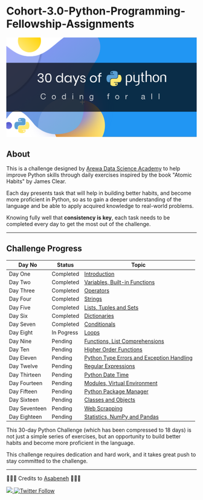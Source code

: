 # Cohort-3.0-Python-Programming-Fellowship-Assignments


![30DaysOfPython](./30DaysOfPython_image.png)

## About

This is a challenge designed by [Arewa Data Science Academy](https://arewadatascience.github.io) to help improve Python skills through daily exercises inspired by the book "Atomic Habits" by James Clear. 

Each day presents task that will help in building better habits, and become more proficient in Python, so as to gain a deeper understanding of the language and be able to apply acquired knowledge to real-world problems.

Knowing fully well that **consistency is key**, each task needs to be completed every day to get the most out of the challenge.

---

## Challenge Progress


|     Day No         |     Status   |Topic                               |
|--------------------|--------------|------------------------------------|
|      Day One     |    Completed   | [Introduction](https://github.com/IAmDamilare13/ArewaDS-Fellowship/blob/main/30DaysOfPython/day_1/helloworld.py) |
|     Day Two    |   Completed    | [Variables, Built-in Functions](https://github.com/IAmDamilare13/ArewaDS-Fellowship/blob/main/30DaysOfPython/day_2/variables.py) |
|     Day Three    |    Completed   | [Operators](https://github.com/IAmDamilare13/ArewaDS-Fellowship/30DaysOfPython/day_3/operators.ipynb) |
|     Day Four    |    Completed   | [Strings](https://github.com/IAmDamilare13/ArewaDS-Fellowship/30DaysOfPython/day_4/strings.ipynb) |
|     Day Five    |    Completed   | [Lists, Tuples and Sets](https://github.com/IAmDamilare13/ArewaDS-Fellowship/30DaysOfPython/day_5/lists.ipynb) |
|     Day Six    |   Completed    | [Dictionaries](https://github.com/IAmDamilare13/ArewaDS-Fellowship/30DaysOfPython/day_6/dictionaries.ipynb) |
|     Day Seven    |    Completed   | [Conditionals](https://github.com/IAmDamilare13/ArewaDS-Fellowship/30DaysOfPython/day_7/conditionals.ipynb) |
|     Day Eight    |    In Pogress   | [Loops]() |
|     Day Nine    |    Pending   | [Functions, List Comprehensions]() |
|     Day Ten    |    Pending   | [Higher Order Functions]() |
|     Day Eleven    |    Pending   | [Python Type Errors and Exception Handling]() |
|     Day Twelve    |    Pending   | [Regular Expressions]() |
|     Day Thirteen    |    Pending   | [Python Date Time]() |
|     Day Fourteen    |    Pending   | [Modules, Virtual Environment]() |
|     Day Fifteen    |    Pending   | [Python Package Manager]() |
|     Day Sixteen    |    Pending   | [Classes and Objects]() |
|     Day Seventeen    |    Pending   | [Web Scrapping]() |
|     Day Eighteen    |    Pending   | [Statistics, NumPy and Pandas]() |

This 30-day Python Challenge (which has been compressed to 18 days) is not just a simple series of exercises, but an opportunity to build better habits and become more proficient in the language. 

This challenge requires dedication and hard work, and it takes great push to stay committed to the challenge. 


---

🧡🧡🧡 Credits to [Asabeneh](https://testimonial-vdzd.onrender.com)
 🧡🧡🧡

   <a class="header-badge" target="_blank" href="https://www.linkedin.com/in/asabeneh/">
  <img src="https://img.shields.io/badge/style--5eba00.svg?label=LinkedIn&logo=linkedin&style=social">
  </a>
  <a class="header-badge" target="_blank" href="https://twitter.com/Asabeneh">
  <img alt="Twitter Follow" src="https://img.shields.io/twitter/follow/asabeneh?style=social">
  </a>